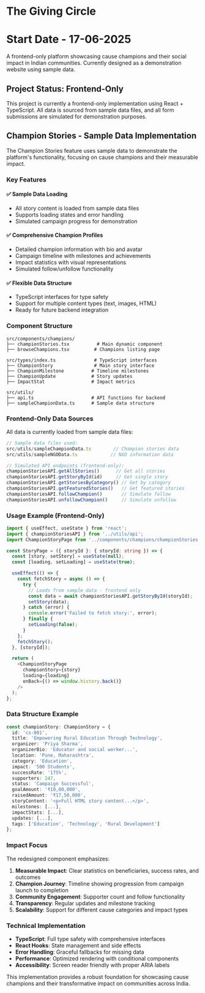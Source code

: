 # The Giving Circle
# Start Date - 17-06-2025

A frontend-only platform showcasing cause champions and their social impact in Indian communities. Currently designed as a demonstration website using sample data.

## Project Status: Frontend-Only

This project is currently a frontend-only implementation using React + TypeScript. All data is sourced from sample data files, and all form submissions are simulated for demonstration purposes.

## Champion Stories - Sample Data Implementation

The Champion Stories feature uses sample data to demonstrate the platform's functionality, focusing on cause champions and their measurable impact.

### Key Features

#### ✅ **Sample Data Loading**
- All story content is loaded from sample data files
- Supports loading states and error handling
- Simulated campaign progress for demonstration

#### ✅ **Comprehensive Champion Profiles**
- Detailed champion information with bio and avatar
- Campaign timeline with milestones and achievements
- Impact statistics with visual representations
- Simulated follow/unfollow functionality

#### ✅ **Flexible Data Structure**
- TypeScript interfaces for type safety
- Support for multiple content types (text, images, HTML)
- Ready for future backend integration

### Component Structure

```
src/components/champions/
├── championStories.tsx          # Main dynamic component
├── browseChampions.tsx         # Champions listing page
```

```
src/types/index.ts              # TypeScript interfaces
├── ChampionStory               # Main story interface
├── ChampionMilestone          # Timeline milestones
├── ChampionUpdate             # Story updates
├── ImpactStat                 # Impact metrics
```

```
src/utils/
├── api.ts                     # API functions for backend
├── sampleChampionData.ts      # Sample data structure
```

### Frontend-Only Data Sources

All data is currently loaded from sample data files:

```typescript
// Sample data files used:
src/utils/sampleChampionData.ts        // Champion stories data
src/utils/sampleNGOData.ts            // NGO information data

// Simulated API endpoints (frontend-only):
championStoriesAPI.getAllStories()      // Get all stories
championStoriesAPI.getStoryById(id)     // Get single story
championStoriesAPI.getStoriesByCategory() // Get by category
championStoriesAPI.getFeaturedStories()   // Get featured stories
championStoriesAPI.followChampion()       // Simulate follow
championStoriesAPI.unfollowChampion()     // Simulate unfollow
```

### Usage Example (Frontend-Only)

```typescript
import { useEffect, useState } from 'react';
import { championStoriesAPI } from '../utils/api';
import ChampionStoryPage from '../components/champions/championStories';

const StoryPage = ({ storyId }: { storyId: string }) => {
  const [story, setStory] = useState(null);
  const [loading, setLoading] = useState(true);

  useEffect(() => {
    const fetchStory = async () => {
      try {
        // Loads from sample data - frontend only
        const data = await championStoriesAPI.getStoryById(storyId);
        setStory(data);
      } catch (error) {
        console.error('Failed to fetch story:', error);
      } finally {
        setLoading(false);
      }
    };
    fetchStory();
  }, [storyId]);

  return (
    <ChampionStoryPage 
      championStory={story} 
      loading={loading}
      onBack={() => window.history.back()}
    />
  );
};
```

### Data Structure Example

```typescript
const championStory: ChampionStory = {
  id: 'cs-001',
  title: 'Empowering Rural Education Through Technology',
  organizer: 'Priya Sharma',
  organizerBio: 'Educator and social worker...',
  location: 'Pune, Maharashtra',
  category: 'Education',
  impact: '500 Students',
  successRate: '175%',
  supporters: 247,
  status: 'Campaign Successful',
  goalAmount: '₹10,00,000',
  raisedAmount: '₹17,50,000',
  storyContent: '<p>Full HTML story content...</p>',
  milestones: [...],
  impactStats: [...],
  updates: [...],
  tags: ['Education', 'Technology', 'Rural Development']
};
```

### Impact Focus

The redesigned component emphasizes:

1. **Measurable Impact**: Clear statistics on beneficiaries, success rates, and outcomes
2. **Champion Journey**: Timeline showing progression from campaign launch to completion
3. **Community Engagement**: Supporter count and follow functionality
4. **Transparency**: Regular updates and milestone tracking
5. **Scalability**: Support for different cause categories and impact types

### Technical Implementation

- **TypeScript**: Full type safety with comprehensive interfaces
- **React Hooks**: State management and side effects
- **Error Handling**: Graceful fallbacks for missing data
- **Performance**: Optimized rendering with conditional components
- **Accessibility**: Screen reader friendly with proper ARIA labels

This implementation provides a robust foundation for showcasing cause champions and their transformative impact on communities across India.
